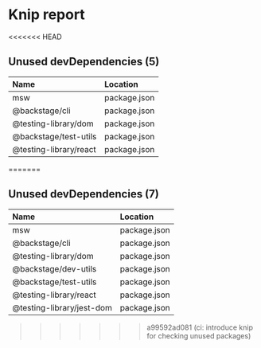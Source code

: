 # Knip report

<<<<<<< HEAD
## Unused devDependencies (5)

| Name                   | Location     |
|:-----------------------|:-------------|
| msw                    | package.json |
| @backstage/cli         | package.json |
| @testing-library/dom   | package.json |
| @backstage/test-utils  | package.json |
| @testing-library/react | package.json |
=======
## Unused devDependencies (7)

| Name                      | Location     |
|:--------------------------|:-------------|
| msw                       | package.json |
| @backstage/cli            | package.json |
| @testing-library/dom      | package.json |
| @backstage/dev-utils      | package.json |
| @backstage/test-utils     | package.json |
| @testing-library/react    | package.json |
| @testing-library/jest-dom | package.json |
>>>>>>> a99592ad081 (ci: introduce knip for checking unused packages)

